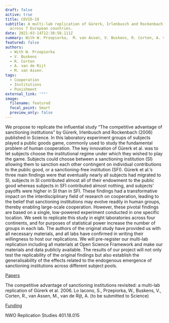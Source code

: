 ```yaml
---
draft: false
active: true
title: COVID-19
subtitle: A multi-lab replication of Gürerk, Irlenbusch and Rockenbach (2006)
  across 7 European countries.
date: 2021-03-14T12:38:58.111Z
summary: With W. Przepiorka,  M. van Assen, V. Buskens, R. Corten, A. van de Rijt.
featured: false
authors:
  - With W. Przepiorka
  - V. Buskens
  - R. Corten
  - A. van de Rijt
  - M. van Assen.
tags:
  - Cooperation
  - Institutions
  - Punishment
external_link: '""'
image:
  filename: featured
  focal_point: Smart
  preview_only: false
---
```

We propose to replicate the influential study “The competitive advantage of sanctioning institutions” by Gürerk, Irlenbusch and Rockenbach (2006) published in Science. In this laboratory experiment groups of subjects played a public goods game, commonly used to study the fundamental problem of human cooperation. The key innovation of Gürerk et al. was to let subjects choose the institutional regime under which they wished to play the game. Subjects could choose between a sanctioning institution (SI) allowing them to sanction each other contingent on individual contributions to the public good, or a sanctioning-free institution (SFI). Gürerk et al.’s three main findings were that eventually nearly all subjects had migrated to SI, subjects in SI contributed almost all of their endowment to the public good whereas subjects in SFI contributed almost nothing, and subjects’ payoffs were higher in SI than in SFI. These findings had a transformative impact on the interdisciplinary field of research on cooperation, leading to the belief that sanctioning institutions may evolve readily in human groups, thereby enabling large-scale cooperation. However, these pivotal findings are based on a single, low-powered experiment conducted in one specific location. We seek to replicate this study in eight laboratories across four continents, and for purposes of statistical power increase the number of groups in each lab. The authors of the original study have provided us with all necessary materials, and all labs have confirmed in writing their willingness to host our replications. We will pre-register our multi-lab replication including all materials at Open Science Framework and make our materials and data publicly available. The results of our project will not only test the replicability of the original findings but also establish the generalisability of the effects related to the endogenous emergence of sanctioning institutions across different subject pools.

<u>Papers</u> 

The competitive advantage of sanctioning institutions revisited: a multi-lab replication of Gürerk et al. 2006.
Lo Iacono, S., Przepiorka, W., Buskens, V., Corten, R., van Assen, M., van de Rijt, A. (to be submitted to Science) 

<u>Funding</u> 

NWO Replication Studies 401.18.015
